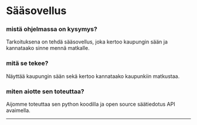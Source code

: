 # Sääsovellus


<h3>mistä ohjelmassa on kysymys? </h3>

Tarkoituksena on tehdä sääsovellus, joka kertoo kaupungin sään ja kannataako sinne mennä matkalle.

<h3>mitä se tekee? </h3>

Näyttää kaupungin sään sekä kertoo kannataako kaupunkiin matkustaa.

<h3>miten aiotte sen toteuttaa? </h3>

Aijomme toteuttaa sen python koodilla ja open source säätiedotus API avaimella.

----------------------------------------------------------------------------------------------------
